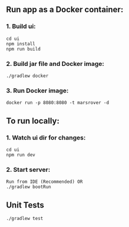 ## Run app as a Docker container:

### 1. Build ui:

```
cd ui
npm install
npm run build
```

### 2. Build jar file and Docker image:

```
./gradlew docker
```

### 3. Run Docker image:

```
docker run -p 8080:8080 -t marsrover -d
```

## To run locally:

### 1. Watch ui dir for changes:

```
cd ui
npm run dev
```

### 2. Start server:

```
Run from IDE (Recommended) OR
./gradlew bootRun
```

## Unit Tests

```
./gradlew test
```
